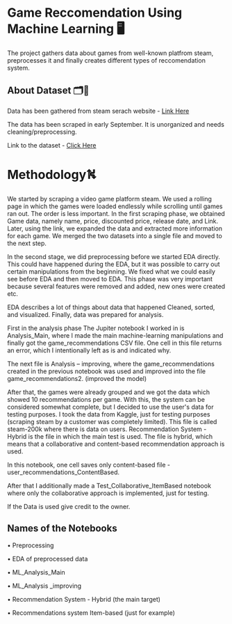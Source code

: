 
# Game Reccomendation Using Machine Learning 🖥️

The project gathers data about games from well-known platfrom steam, preprocesses it and finally creates different types of reccomendation system. 


## About Dataset 🗂️💾

Data has been gathered from steam serach website - [Link Here](https://store.steampowered.com/search/?category1=998&ndl=1&ignore_preferences=1)

The data has been scraped in early September. It is unorganized and needs cleaning/preprocessing.

Link to the dataset - [Click Here](https://www.kaggle.com/datasets/nikatomashvili/steam-games-dataset)
# Methodology⛕
We started by scraping a video game platform steam. We used a rolling page in which the games were loaded endlessly while scrolling until games ran out. The order is less important. In the first scraping phase, we obtained Game data, namely name, price, discounted price, release date, and Link. Later, using the link, we expanded the data and extracted more information for each game. We merged the two datasets into a single file and moved to the next step.

In the second stage, we did preprocessing before we started EDA directly. This could have happened during the EDA, but it was possible to carry out certain manipulations from the beginning. We fixed what we could easily see before EDA and then moved to EDA. This phase was very important because several features were removed and added, new ones were created etc.

EDA describes a lot of things about data that happened
Cleaned, sorted, and visualized. Finally, data was prepared for analysis.

First in the analysis phase
The Jupiter notebook I worked in is Analysis_Main, where I made the main
machine-learning manipulations and finally got the game_recommendations CSV file.
One cell in this file returns an error, which I intentionally left as is and indicated why.

The next file is Analysis – improving, where the game_recommendations created in the previous notebook
was used and improved into the file game_recommendations2. (improved the model)

After that, the games were already grouped and we got the data
which showed 10 recommendations per game. With this, the system can be considered somewhat complete, but I decided to use the user's data for testing purposes. I took the data from Kaggle, just for testing purposes (scraping steam by a customer was completely limited). This file is called steam-200k where there is data on users. Recommendation System - Hybrid is the file in which the main test is used.
The file is hybrid, which means that a collaborative and content-based recommendation approach is used.

In this notebook, one cell saves only content-based file - user_recommendations_ContentBased.

After that I additionally made a Test_Collaborative_ItemBased notebook where only the collaborative approach is implemented, just for testing.

If the Data is used give credit to the owner.
## Names of the Notebooks
• Preprocessing

• EDA of preprocessed data

• ML_Analysis_Main

• ML_Analysis _improving

• Recommendation System - Hybrid (the main target)

• Recommendations system Item-based (just for example)
